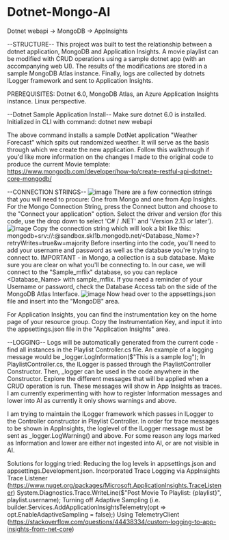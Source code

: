 # Dotnet-Mongo-AI
Dotnet webapi -> MongoDB -> AppInsights

--STRUCTURE--
This project was built to test the relationship between a dotnet application, MongoDB and Application Insights. A movie playlist can be modified with CRUD operations using a sample dotnet app (with an accompanying web UI). The results of the modifications are stored in a sample MongoDB Atlas instance. Finally, logs are collected by dotnets ILogger framework and sent to Application Insights.

PREREQUISITES: Dotnet 6.0, MongoDB Atlas, an Azure Application Insights instance. Linux perspective.

--Dotnet Sample Application Install--
Make sure dotnet 6.0 is installed.
Initialized in CLI with command: dotnet new webapi

The above command installs a sample DotNet application "Weather Forecast" which spits out randomized weather. It will serve as the basis through which we create the new application. Follow this walkthrough if you'd like more information on the changes I made to the original code to produce the current Movie template: https://www.mongodb.com/developer/how-to/create-restful-api-dotnet-core-mongodb/

--CONNECTION STRINGS--
![image](https://user-images.githubusercontent.com/83727077/158868592-c424337c-eb07-4e63-8fcc-f515cd3e95f0.png)
There are a few connection strings that you will need to procure: One from Mongo and one from App Insights.
For the Mongo Connection String, press the Connect button and choose to the "Connect your application" option. Select the driver and version (for this code, use the drop down to select 'C# / .NET' and 'Version 2.13 or later'). 
![image](https://user-images.githubusercontent.com/83727077/158864579-5cd02e23-c735-4994-93f1-14e1e97427a5.png)
Copy the connection string which will look a bit like this: mongodb+srv://<username>:<password>@sandbox.skl1b.mongodb.net/<Database_Name>?retryWrites=true&w=majority
Before inserting into the code, you'll need to add your username and password as well as the database you're trying to connect to. IMPORTANT - in Mongo, a collection is a sub database. Make sure you are clear on what you'll be connecting to. In our case, we will connect to the "Sample_mflix" database, so you can replace <Database_Name> with sample_mflix. 
If you need a reminder of your Username or password, check the Database Access tab on the side of the MongoDB Atlas Interface.
  ![image](https://user-images.githubusercontent.com/83727077/158868258-48469ce7-c15c-4618-b262-186d94b6cfca.png)
Now head over to the appsettings.json file and insert into the "MongoDB" area.
  
For Application Insights, you can find the instrumentation key on the home page of your resource group. Copy the Instrumentation Key, and input it into the appsettings.json file in the "Application Insights" area. 
  
--LOGGING--
Logs will be automatically generated from the current code - find all instances in the Playlist Controller.cs file. 
An example of a logging message would be _logger.LogInformation($"This is a sample log");
In PlaylistController.cs, the ILogger is passed through the PlaylistController Constructor. Then, _logger can be used in the code anywhere in the Constructor. Explore the different messages that will be applied when a CRUD operation is run. These messages will show in App Insights as traces. I am currently experimenting with how to register Information messages and lower into AI as currently it only shows warnings and above.

I am trying to maintain the ILogger framework which passes in ILogger to the Controller constructor in Playlist Controller. In order for trace messages to be shown in AppInsights, the loglevel of the ILogger message must be sent as _logger.LogWarning() and above. For some reason any logs marked as Information and lower are either not ingested into AI, or are not visible in AI.
  
Solutions for logging tried: 
  Reducing the log levels in appsettings.json and appsettings.Development.json. 
  Incorporated Trace Logging via AppInsights Trace Listener (https://www.nuget.org/packages/Microsoft.ApplicationInsights.TraceListener)
    System.Diagnostics.Trace.WriteLine($"Post Movie To Playlist: {playlist}", playlist.username);
  Turning off Adaptive Sampling (i.e. builder.Services.AddApplicationInsightsTelemetry(opt => opt.EnableAdaptiveSampling = false);)
  Using TelemetryClient (https://stackoverflow.com/questions/44438334/custom-logging-to-app-insights-from-net-core)
